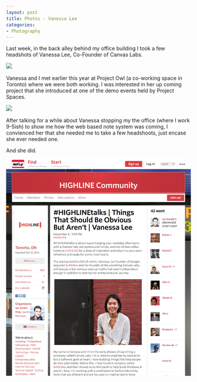```yaml
---
layout: post
title: Photos - Vanessa Lee
categories:
- Photography
---
```


Last week, in the back alley behind my office building I took a few headshots of Vanessa Lee, Co-Founder of Canvas Labs.

<img src="../images/blog-images/2014-9/P9092452.jpg"> 

Vanessa and I met earlier this year at Project Owl (a co-working space in Toronto) where we were both working. I was interested in her up coming project that she introduced at one of the demo events held by Project Spaces. 

<img src="../images/blog-images/2014-9/P9092489.jpg"> 

After talking for a while about Vanessa stopping my the office (where I work 9-5ish) to show me how the web based note system was coming, I convienced her that she needed me to take a few headshoots, just encase she ever needed one. 

And she did. 

<img src="../images/blog-images/2014-9/highline-vanessa.png"> 